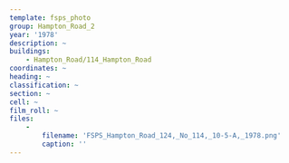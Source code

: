 ```yaml
---
template: fsps_photo
group: Hampton_Road_2
year: '1978'
description: ~
buildings:
    - Hampton_Road/114_Hampton_Road
coordinates: ~
heading: ~
classification: ~
section: ~
cell: ~
film_roll: ~
files:
    -
        filename: 'FSPS_Hampton_Road_124,_No_114,_10-5-A,_1978.png'
        caption: ''
---
```

